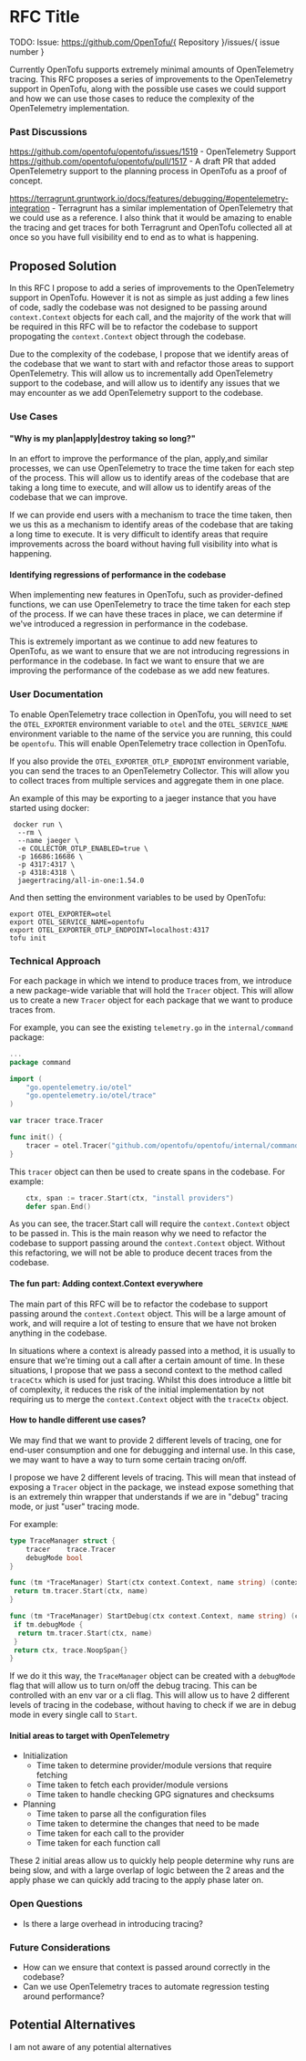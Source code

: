 # RFC Title

TODO:
Issue: https://github.com/OpenTofu/{ Repository }/issues/{ issue number } <!-- Ideally, this issue will have the "needs-rfc" label added by the Core Team during triage -->

Currently OpenTofu supports extremely minimal amounts of OpenTelemetry tracing. This RFC proposes a series of improvements to the OpenTelemetry support in OpenTofu, along with the possible use cases we could support and how we can use those cases to reduce the complexity of the OpenTelemetry implementation.

### Past Discussions

https://github.com/opentofu/opentofu/issues/1519 - OpenTelemetry Support
https://github.com/opentofu/opentofu/pull/1517 - A draft PR that added OpenTelemetry support to the planning process in OpenTofu as a proof of concept.

https://terragrunt.gruntwork.io/docs/features/debugging/#opentelemetry-integration - Terragrunt has a similar implementation of OpenTelemetry that we could use as a reference.  I also think that it would be amazing to enable the tracing and get traces for both Terragrunt and OpenTofu collected all at once so you have full visibility end to end as to what is happening.

## Proposed Solution

In this RFC I propose to add a series of improvements to the OpenTelemetry support in OpenTofu. However it is not as simple as just adding a few lines of code, sadly the codebase was not designed to be passing around `context.Context` objects for each call, and the majority of the work that will be required in this RFC will be to refactor the codebase to support propogating the `context.Context` object through the codebase.

Due to the complexity of the codebase, I propose that we identify areas of the codebase that we want to start with and refactor those areas to support OpenTelemetry. This will allow us to incrementally add OpenTelemetry support to the codebase, and will allow us to identify any issues that we may encounter as we add OpenTelemetry support to the codebase.

### Use Cases

#### "Why is my plan|apply|destroy taking so long?"
In an effort to improve the performance of the plan, apply,and similar processes, we can use OpenTelemetry to trace the time taken for each step of the process. This will allow us to identify areas of the codebase that are taking a long time to execute, and will allow us to identify areas of the codebase that we can improve. 

If we can provide end users with a mechanism to trace the time taken, then we us this as a mechanism to identify areas of the codebase that are taking a long time to execute. It is very difficult to identify areas that require improvements across the board without having full visibility into what is happening.

#### Identifying regressions of performance in the codebase
When implementing new features in OpenTofu, such as provider-defined functions, we can use OpenTelemetry to trace the time taken for each step of the process. If we can have these traces in place, we can determine if we've introduced a regression in performance in the codebase. 

This is extremely important as we continue to add new features to OpenTofu, as we want to ensure that we are not introducing regressions in performance in the codebase. In fact we want to ensure that we are improving the performance of the codebase as we add new features.

### User Documentation

To enable OpenTelemetry trace collection in OpenTofu, you will need to set the `OTEL_EXPORTER` environment variable to `otel` and the `OTEL_SERVICE_NAME` environment variable to the name of the service you are running, this could be `opentofu`. This will enable OpenTelemetry trace collection in OpenTofu.

If you also provide the `OTEL_EXPORTER_OTLP_ENDPOINT` environment variable, you can send the traces to an OpenTelemetry Collector. This will allow you to collect traces from multiple services and aggregate them in one place.

An example of this may be exporting to a jaeger instance that you have started using docker:

```shell
 docker run \       
  --rm \
  --name jaeger \
  -e COLLECTOR_OTLP_ENABLED=true \
  -p 16686:16686 \
  -p 4317:4317 \
  -p 4318:4318 \
  jaegertracing/all-in-one:1.54.0
```

And then setting the environment variables to be used by OpenTofu:

```shell
export OTEL_EXPORTER=otel
export OTEL_SERVICE_NAME=opentofu
export OTEL_EXPORTER_OTLP_ENDPOINT=localhost:4317
tofu init
```

### Technical Approach

For each package in which we intend to produce traces from, we introduce a new package-wide variable that will hold the `Tracer` object. This will allow us to create a new `Tracer` object for each package that we want to produce traces from.

For example, you can see the existing `telemetry.go` in the `internal/command` package:

```go
...
package command

import (
	"go.opentelemetry.io/otel"
	"go.opentelemetry.io/otel/trace"
)

var tracer trace.Tracer

func init() {
	tracer = otel.Tracer("github.com/opentofu/opentofu/internal/command")
}
```

This `tracer` object can then be used to create spans in the codebase. For example:
```go
	ctx, span := tracer.Start(ctx, "install providers")
	defer span.End()
```

As you can see, the tracer.Start call will require the `context.Context` object to be passed in. This is the main reason why we need to refactor the codebase to support passing around the `context.Context` object. Without this refactoring, we will not be able to produce decent traces from the codebase.

#### The fun part: Adding context.Context everywhere

The main part of this RFC will be to refactor the codebase to support passing around the `context.Context` object. This will be a large amount of work, and will require a lot of testing to ensure that we have not broken anything in the codebase.

In situations where a context is already passed into a method, it is usually to ensure that we're timing out a call after a certain amount of time. In these situations, I propose that we pass a second context to the method called `traceCtx` which is used for just tracing. Whilst this does introduce a little bit of complexity, it reduces the risk of the initial implementation by not requiring us to merge the `context.Context` object with the `traceCtx` object.

#### How to handle different use cases?
We may find that we want to provide 2 different levels of tracing, one for end-user consumption and one for debugging and internal use. In this case,
we may want to have a way to turn some certain tracing on/off.

I propose we have 2 different levels of tracing. This will mean that instead of exposing a `Tracer` object in the package, we instead expose something that is an extremely thin wrapper that understands if we are in "debug" tracing mode, or just "user" tracing mode.

For example:
```go
type TraceManager struct {
    tracer    trace.Tracer
    debugMode bool
}

func (tm *TraceManager) Start(ctx context.Context, name string) (context.Context, trace.Span) {
 return tm.tracer.Start(ctx, name)
}

func (tm *TraceManager) StartDebug(ctx context.Context, name string) (context.Context, trace.Span) {
 if tm.debugMode {
  return tm.tracer.Start(ctx, name)
 }
 return ctx, trace.NoopSpan{}
}
```

If we do it this way, the `TraceManager` object can be created with a `debugMode` flag that will allow us to turn on/off the debug tracing. This can be controlled with an env var or a cli flag. This will allow us to have 2 different levels of tracing in the codebase, without having to check if we are in debug mode in every single call to `Start`.

#### Initial areas to target with OpenTelemetry

- Initialization
  - Time taken to determine provider/module versions that require fetching
  - Time taken to fetch each provider/module versions
  - Time taken to handle checking GPG signatures and checksums
- Planning
  - Time taken to parse all the configuration files
  - Time taken to determine the changes that need to be made
  - Time taken for each call to the provider
  - Time taken for each function call

These 2 initial areas allow us to quickly help people determine why runs are being slow, and with a large overlap of logic between the 2 areas and the apply phase we can quickly add tracing to the apply phase later on.

### Open Questions

- Is there a large overhead in introducing tracing?

### Future Considerations

- How can we ensure that context is passed around correctly in the codebase?
- Can we use OpenTelemetry traces to automate regression testing around performance?

## Potential Alternatives
I am not aware of any potential alternatives
